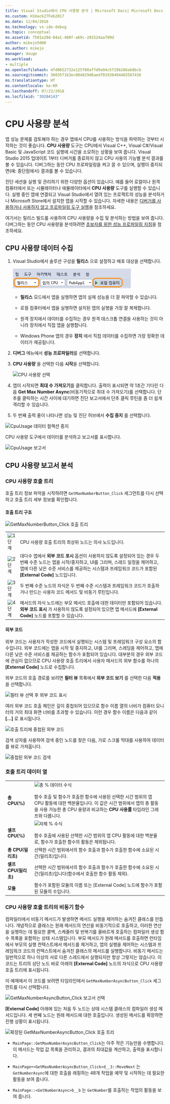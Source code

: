 ```yaml
---
title: Visual Studio에서 CPU 사용량 분석 | Microsoft Docs| Microsoft Docs
ms.custom: H1Hack27Feb2017
ms.date: 11/04/2016
ms.technology: vs-ide-debug
ms.topic: conceptual
ms.assetid: 7501a20d-04a1-480f-a69c-201524aa709d
author: mikejo5000
ms.author: mikejo
manager: douge
ms.workload:
- multiple
ms.openlocfilehash: 4fd0652732e125f80affd9a94c5f29b286ab8bcb
ms.sourcegitcommit: 36835f1b3ec004829d6aedf01938494465587436
ms.translationtype: HT
ms.contentlocale: ko-KR
ms.lasthandoff: 07/23/2018
ms.locfileid: "39204143"
---
```

# <a name="analyze-cpu-usage"></a>CPU 사용량 분석
앱 성능 문제를 검토해야 하는 경우 앱에서 CPU를 사용하는 방식을 파악하는 것부터 시작하는 것이 좋습니다. **CPU 사용량** 도구는 CPU에서 Visual C++, Visual C#/Visual Basic 및 JavaScript 코드 실행에 시간을 소모하는 상황을 보여 줍니다. Visual Studio 2015 업데이트 1부터 디버거를 종료하지 않고 CPU 사용의 기능별 분석 결과를 볼 수 있습니다. 디버그하는 동안 CPU 프로파일링을 켜고 끌 수 있으며, 실행이 중지되면(예: 중단점에서) 결과를 볼 수 있습니다.  
  
진단 세션을 실행 및 관리하기 위한 다양한 옵션이 있습니다. 예를 들어 로컬이나 원격 컴퓨터에서 또는 시뮬레이터나 에뮬레이터에서 **CPU 사용량** 도구를 실행할 수 있습니다. 실행 중인 앱에 연결되고 Visual Studio에서 열려 있는 프로젝트의 성능을 분석하거나 Microsoft Store에서 설치한 앱을 시작할 수 있습니다. 자세한 내용은 [디버거를 사용하거나 사용하지 않고 프로파일링 도구 실행](../profiling/running-profiling-tools-with-or-without-the-debugger.md)을 참조하세요.

여기서는 릴리스 빌드를 사용하여 CPU 사용량을 수집 및 분석하는 방법을 보여 줍니다. 디버그하는 동안 CPU 사용량을 분석하려면 [초보자를 위한 성능 프로파일링 지침](../profiling/beginners-guide-to-performance-profiling.md)을 참조하세요. 
  
##  <a name="collect-cpu-usage-data"></a>CPU 사용량 데이터 수집  
  
1.  Visual Studio에서 솔루션 구성을 **릴리스** 으로 설정하고 배포 대상을 선택합니다.  
  
     ![릴리스 및 로컬 컴퓨터 선택](../profiling/media/cpuuse_selectreleaselocalmachine.png "CPUUSE_SelectReleaseLocalMachine")  
  
    -   **릴리스** 모드에서 앱을 실행하면 앱의 실제 성능을 더 잘 파악할 수 있습니다.  
  
    -   로컬 컴퓨터에서 앱을 실행하면 설치된 앱의 실행을 가장 잘 복제합니다.  
  
    -   원격 장치에서 데이터를 수집하는 경우 원격 데스크톱 연결을 사용하는 것이 아니라 장치에서 직접 앱을 실행합니다.  
  
    -   Windows Phone 앱의 경우 **장치** 에서 직접 데이터를 수집하면 가장 정확한 데이터가 제공됩니다.  
  
2.  **디버그** 메뉴에서 **성능 프로파일러**를 선택합니다.  
  
3.  **CPU 사용량** 을 선택한 다음 **시작**을 선택합니다.  
  
     ![CPU 사용량 선택](../profiling/media/cpuuse_lib_choosecpuusage.png "CPUUSE_LIB_ChooseCpuUsage")  
  
4.  앱이 시작되면 **최대 수 가져오기**를 클릭합니다. 출력이 표시되면 약 1초간 기다린 다음 **Get Max Number Async**(비동기적으로 최대 수 가져오기)를 선택합니다. 단추를 클릭하는 시간 사이에 대기하면 진단 보고서에서 단추 클릭 루틴을 좀 더 쉽게 격리할 수 있습니다.  
  
5.  두 번째 출력 줄이 나타나면 성능 및 진단 허브에서 **수집 중지** 를 선택합니다.  
  
 ![CpuUsage 데이터 컬렉션 중지](../profiling/media/cpu_use_wt_stopcollection.png "CPU_USE_WT_StopCollection")  
  
 CPU 사용량 도구에서 데이터를 분석하고 보고서를 표시합니다.  
  
 ![CpuUsage 보고서](../profiling/media/cpu_use_wt_report.png "CPU_USE_WT_Report")  
  
## <a name="analyze-the-cpu-usage-report"></a>CPU 사용량 보고서 분석  
  
###  <a name="BKMK_The_CPU_Usage_call_tree"></a> CPU 사용량 호출 트리  
 호출 트리 정보 파악을 시작하려면 `GetMaxNumberButton_Click` 세그먼트를 다시 선택하고 호출 트리 세부 정보를 확인합니다.  
  
####  <a name="BKMK_Call_tree_structure"></a> 호출 트리 구조  
 ![GetMaxNumberButton&#95;Click 호출 트리](../profiling/media/cpu_use_wt_getmaxnumbercalltree_annotated.png "CPU_USE_WT_GetMaxNumberCallTree_annotated")  
  
|||  
|-|-|  
|![1단계](../profiling/media/procguid_1.png "ProcGuid_1")|CPU 사용량 호출 트리의 최상위 노드는 의사 노드입니다.|  
|![2단계](../profiling/media/procguid_2.png "ProcGuid_2")|대다수 앱에서 **외부 코드 포시** 옵션이 사용하지 않도록 설정되어 있는 경우 두 번째 수준 노드는 앱을 시작/중지하고, UI를 그리며, 스레드 일정을 제어하고, 앱에 다른 낮은 수준 서비스를 제공하는 시스템과 프레임워크 코드가 포함된 **[External Code]** 노드입니다.|  
|![3단계](../profiling/media/procguid_3.png "ProcGuid_3")|두 번째 수준 노드의 자식은 두 번째 수준 시스템과 프레임워크 코드가 호출하거나 만드는 사용자 코드 메서드 및 비동기 루틴입니다.|  
|![4단계](../profiling/media/procguid_4.png "ProcGuid_4")|메서드의 자식 노드에는 부모 메서드 호출에 대한 데이터만 포함되어 있습니다. **외부 코드 표시** 가 사용하지 않도록 설정되어 있으면 앱 메서드에 **[External Code]** 노드를 포함할 수 있습니다.|  
  
####  <a name="BKMK_External_Code"></a> 외부 코드  
 외부 코드는 사용자가 작성한 코드에서 실행되는 시스템 및 프레임워크 구성 요소의 함수입니다. 외부 코드에는 앱을 시작 및 중지하고, UI를 그리며, 스레딩을 제어하고, 앱에 다른 낮은 수준 서비스를 제공하는 함수가 포함되어 있습니다. 대부분의 경우 외부 코드에 관심이 없으므로 CPU 사용량 호출 트리에서 사용자 메서드의 외부 함수를 하나의 **[External Code]** 노드로 수집합니다.  
  
 외부 코드의 호출 경로를 보려면 **필터 뷰** 목록에서 **외부 코드 보기** 를 선택한 다음 **적용**을 선택합니다.  
  
 ![필터 뷰 선택 후 외부 코드 표시](../profiling/media/cpu_use_wt_filterview.png "CPU_USE_WT_FilterView")  
  
 여러 외부 코드 호출 체인은 깊이 중첩되어 있으므로 함수 이름 열의 너비가 컴퓨터 모니터의 거의 최대 화면 너비를 초과할 수 있습니다. 이런 경우 함수 이름은 다음과 같이 **[…]** 로 표시됩니다.  
  
 ![호출 트리에 중첩된 외부 코드](../profiling/media/cpu_use_wt_showexternalcodetoowide.png "CPU_USE_WT_ShowExternalCodeTooWide")  
  
 검색 상자를 사용하여 검색 중인 노드를 찾은 다음, 가로 스크롤 막대를 사용하여 데이터를 뷰로 가져옵니다.  
  
 ![중첩된 외부 코드 검색](../profiling/media/cpu_use_wt_showexternalcodetoowide_found.png "CPU_USE_WT_ShowExternalCodeTooWide_Found")  
  
###  <a name="BKMK_Call_tree_data_columns"></a> 호출 트리 데이터 열  
  
|||  
|-|-|  
|**총 CPU(%)**|![총 % 데이터 수식](../profiling/media/cpu_use_wt_totalpercentequation.png "CPU_USE_WT_TotalPercentEquation")<br /><br /> 함수 호출 및 함수가 호출한 함수에 사용된 선택한 시간 범위의 앱 CPU 활동에 대한 백분율입니다. 이 값은 시간 범위에서 앱의 총 활동을 사용 가능한 총 CPU 용량과 비교하는 **CPU 사용률** 타임라인 그래프와 다릅니다.|  
|**셀프 CPU(%)**|![자체 % 수식](../profiling/media/cpu_use_wt_selflpercentequation.png "CPU_USE_WT_SelflPercentEquation")<br /><br /> 함수 호출에 사용된 선택한 시간 범위의 앱 CPU 활동에 대한 백분율로, 함수가 호출한 함수의 활동은 제외됩니다.|  
|**총 CPU(밀리초)**|선택한 시간 범위에서의 함수 호출과 함수가 호출한 함수에 소요된 시간(밀리초)입니다.|  
|**셀프 CPU(밀리초)**|선택한 시간 범위에서의 함수 호출과 함수가 호출한 함수에 소요된 시간(밀리초)입니다(함수에서 호출한 함수 활동 제외).|  
|**모듈**|함수가 포함된 모듈의 이름 또는 [External Code] 노드에 함수가 포함된 모듈의 수입니다.|  
  
###  <a name="BKMK_Asynchronous_functions_in_the_CPU_Usage_call_tree"></a> CPU 사용량 호출 트리의 비동기 함수  
 컴파일러에서 비동기 메서드가 발생하면 메서드 실행을 제어하는 숨겨진 클래스를 만듭니다. 개념적으로 클래스는 원래 메서드의 연산을 비동기적으로 호출하고, 이러한 연산을 실행하는 데 필요한 콜백, 스케줄러 및 반복기를 올바르게 호출하는 컴파일러 생성 함수 목록을 포함하는 상태 시스템입니다. 부모 메서드가 원래 메서드를 호출하면 런타임에서 부모의 실행 컨텍스트에서 메서드를 제거하고, 앱의 실행을 제어하는 시스템과 프레임워크 코드의 컨텍스트에서 숨겨진 클래스의 메서드를 실행합니다. 비동기 메서드는 일반적으로 하나 이상의 서로 다른 스레드에서 실행되지만 항상 그렇지는 않습니다. 이 코드는 트리의 상단 노드 바로 아래의 **[External Code]** 노드의 자식으로 CPU 사용량 호출 트리에 표시됩니다.  
  
 이 예제에서 이 코드를 보려면 타임라인에서 `GetMaxNumberAsyncButton_Click` 세그먼트를 다시 선택합니다.  
  
 ![GetMaxNumberAsyncButton&#95;Click 보고서 선택](../profiling/media/cpu_use_wt_getmaxnumberasync_selected.png "CPU_USE_WT_GetMaxNumberAsync_Selected")  
  
 **[External Code]** 아래에 있는 처음 두 노드는 상태 시스템 클래스의 컴파일러 생성 메서드입니다. 세 번째 노드는 원래 메서드에 대한 호출입니다. 생성된 메서드를 확장하면 진행 상황이 표시됩니다.  
  
 ![확장된 GetMaxNumberAsyncButton&#95;Click 호출 트리](../profiling/media/cpu_use_wt_getmaxnumberasync_expandedcalltree.png "CPU_USE_WT_GetMaxNumberAsync_ExpandedCallTree")  
  
-   `MainPage::GetMaxNumberAsyncButton_Click`는 아주 작은 기능만을 수행합니다. 이 메서드는 작업 값 목록을 관리하고, 결과의 최대값을 계산하고, 출력을 표시합니다.  
  
-   `MainPage+<GetMaxNumberAsyncButton_Click>d__3::MoveNext` 는 `GetNumberAsync`에 대한 호출을 래핑하는 48개 작업을 예약 및 시작하는 데 필요한 활동을 보여 줍니다.  
  
-   `MainPage::<GetNumberAsync>b__b` 는 `GetNumber`를 호출하는 작업의 활동을 보여 줍니다.

